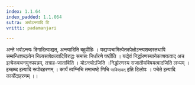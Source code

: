 ```yaml
---
index: 1.1.64
index_padded: 1.1.064
sutra: अचोऽन्त्यादि टि
vritti: padamanjari

---
```

अन्ते भवोऽन्त्यः दिगादित्वाद्यत्, अन्त्यादिति बहुव्रीहिः । यद्यप्यचामित्येतदपेक्षोऽन्त्यशब्दस्तथापि सम्बन्धिशब्दत्वेन नित्यसापेक्षत्वादिविरुद्धः समासः निर्धारणे षष्ठीति । यद्येवं निर्द्धारणस्यानेकाश्रयत्वाद् अच इत्येकवचनमुनपपन्नम्, तत्राह-जाताविति । योऽन्त्योऽजिति ।निर्द्धारणस्य सजातीयविषयत्वादजिति लभ्यम् । इच्छब्द इत्यादि रूपोदहरणम् । कार्यं त्वग्निचि तमाचष्टे णिचि `णाविष्ठवत्` इति टिलोपः । पचेते इत्यादि कार्योदाहरणम् ।।